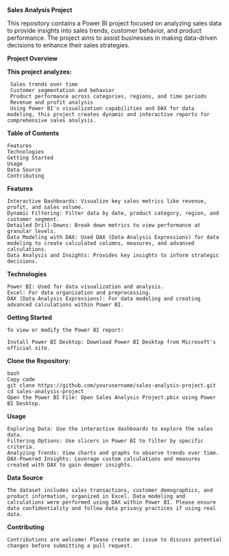 **Sales Analysis Project**

  This repository contains a Power BI project focused on analyzing sales data to provide insights into sales trends, customer behavior, and product performance. 
  The project aims to assist businesses in making data-driven decisions to enhance their sales strategies.

**Project Overview**

**This project analyzes:**

     Sales trends over time
     Customer segmentation and behavior
     Product performance across categories, regions, and time periods
     Revenue and profit analysis
     Using Power BI's visualization capabilities and DAX for data modeling, this project creates dynamic and interactive reports for comprehensive sales analysis.

**Table of Contents**

    Features
    Technologies
    Getting Started
    Usage
    Data Source
    Contributing

    
**Features**

    Interactive Dashboards: Visualize key sales metrics like revenue, profit, and sales volume.
    Dynamic Filtering: Filter data by date, product category, region, and customer segment.
    Detailed Drill-Downs: Break down metrics to view performance at granular levels.
    Data Modeling with DAX: Used DAX (Data Analysis Expressions) for data modeling to create calculated columns, measures, and advanced calculations.
    Data Analysis and Insights: Provides key insights to inform strategic decisions.


**Technologies**

    Power BI: Used for data visualization and analysis.
    Excel: For data organization and preprocessing.
    DAX (Data Analysis Expressions): For data modeling and creating advanced calculations within Power BI.


**Getting Started**

    To view or modify the Power BI report:

    Install Power BI Desktop: Download Power BI Desktop from Microsoft's official site.

**Clone the Repository:**

    bash
    Copy code
    git clone https://github.com/yourusername/sales-analysis-project.git
    cd sales-analysis-project
    Open the Power BI File: Open Sales Analysis Project.pbix using Power BI Desktop.

**Usage**

    Exploring Data: Use the interactive dashboards to explore the sales data.
    Filtering Options: Use slicers in Power BI to filter by specific criteria.
    Analyzing Trends: View charts and graphs to observe trends over time.
    DAX-Powered Insights: Leverage custom calculations and measures created with DAX to gain deeper insights.


**Data Source**

    The dataset includes sales transactions, customer demographics, and product information, organized in Excel. Data modeling and calculations were performed using DAX within Power BI. Please ensure data confidentiality and follow data privacy practices if using real data.

**Contributing**


    Contributions are welcome! Please create an issue to discuss potential changes before submitting a pull request.
